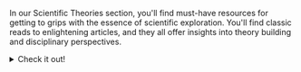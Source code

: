 ﻿In our Scientific Theories section, you'll find must-have resources for getting to grips with the essence of scientific exploration. You'll find classic reads to enlightening articles, and they all offer insights into theory building and disciplinary perspectives.

<details>
<summary>Check it out!</summary>

* [ There Are No Such Things As Theories (Stephen French, 2020) ](https://global.oup.com/academic/product/there-are-no-such-things-as-theories-9780198848158?prevNumResPerPage=20&prevSortField=8&resultsPerPage=20&sortField=8&start=20&lang=en&cc=pl#)

The book considers the fundamental question: what is a scientific theory? The book presents a range of options - from theories as sets of propositions, to theories as families of models, abstract artifacts, or fictions - and highlights the various problems they all face.

* [ A decade of theory as reflected in Psychological Science (2009–2019) ](https://journals.plos.org/plosone/article?id=10.1371/journal.pone.0247986)

The study analyzes articles from Psychological Science (2009–2019) to assess the role of theory in psychology. Despite mentioning 359 theories, most are only referenced once, with 53.66% of manuscripts including the term "theory." Only 15.33% explicitly test predictions from theories, indicating potential gaps in cumulative theory building. The findings challenge the assumption that psychological science aligns with a hypothetico-deductive model, prompting questions about the field's reliance on theory. The study underscores the need for a clearer understanding of the role theory plays in shaping psychological research.

![image](https://github.com/sofijakrivokapic/cognitivemetascience/assets/125128460/477bb6d1-2a0c-46fc-9491-464eead46794)

* [ How Computational Modeling Can Force Theory Building in Psychological Science (Guest & Martin, 2020) ](https://journals.sagepub.com/doi/10.1177/1745691620970585)

The article advocates for the underappreciated value of computational modeling in psychology, asserting its potential to guide transparent theorizing. Computational modeling is seen as essential for conceptual analysis and formalizing intuitions, facilitating the development of open and transparent theories. The authors warn that a reluctance to embrace computational modeling may lead to replicability issues and hinder coherent theory building in psychology. The article introduces scientific inference as a sequential process and highlights the role of computational modeling in enhancing it beyond traditional practices like preregistration. Additionally, it provides practical insights on formalizing and implementing computational models, emphasizing their accessibility and benefits for all researchers.

* [ Formalizing verbal theories: A tutorial by dialogue (Rooij & Baggio) ](https://journals.sagepub.com/doi/10.1177/1745691620970585)

The article argues for the crucial role of computational modeling in advancing psychological science, emphasizing its potential to shape "open theory" through conceptual analysis. Computational modeling is portrayed as essential for constraining the inference process, aiding in the creation of explanatory and predictive theories. The article predicts potential replicability crises and challenges in theory building if psychology continues to overlook computational modeling. Lack of formal modeling is identified as a barrier to transparent theorizing in psychology. Additionally, the article provides practical insights on formalizing, specifying, and implementing a computational model, stressing its accessibility and benefits for all researchers.


* [ Understanding Inconsistent Science (Peter Vickers) ](https://global.oup.com/academic/product/understanding-inconsistent-science-9780199692026?cc=at&lang=en&)

Addressing recent philosophical claims, Peter Vickers examines eight alleged 'inconsistent theories' in the history of science to challenge the oversimplified view that successful theories can tolerate internal inconsistencies. Vickers argues that labeling theories as 'inconsistent science' may depend on reconstructions that deviate from the actual history of science. Genuine inconsistency, when present, demands a context-specific understanding and response. The author cautions against overly general claims about science, highlighting the diverse nature of entities labeled as 'theories' with unique workings and responses to inconsistency. Vickers advocates for a particularist philosophy of science, encouraging an appreciation of the dramatic differences between identified 'inconsistencies in science.'

* [ Two Kinds of Theory: What Psychology Can Learn from Einstein (McGann) ](https://journals.sagepub.com/doi/abs/10.1177/0959354320937804)

A century ago, Einstein's distinction between theories of principle and constructive theories highlighted their unique roles, relationships with data, and developmental methods. The article delves into Einstein's model of theory formation, using the distinction to analyze scientific practice in psychology. Recent discussions in psychology advocate for increased theoretical sophistication, aligning with Einstein's view. The authors argue for the value of this distinction, emphasizing the need for a renewed commitment to a natural history of psychology. In psychology, the shift toward theoretical development is deemed essential alongside methodological sophistication.


* [ The Structure of Scientific Theories ](https://plato.stanford.edu/entries/structure-scientific-theories/)

The article explores the impact of scientific theories, from foundational ones like relativity to emerging disciplines such as cognitive science and GIS. It thoroughly examines the structure of scientific theories through the Syntactic, Semantic, and Pragmatic Views, addressing their composition, function, and relationship to the world. The Syntactic View characterizes theory structure as an uninterpreted axiomatic system, while the Semantic View involves state-space and model/set-theoretic elements. The Pragmatic View introduces internal and external pluralism in theory structure, highlighting the influence of practice, function, and application. Although these views are often perceived as mutually exclusive, the article suggests that they can be complementary, offering diverse insights into the intricate nature of scientific theories.

* [ What distinguishes data from models? (Leonelli) ](https://pubmed.ncbi.nlm.nih.gov/30873249/)

The paper presents a framework to delineate the epistemic roles of data and models in empirical inquiry, critiquing Suppes' characterization for its inadequacy in explaining their roles in scientific practice. Using a case study in plant phenotyping, the author illustrates the difference between practices aiming to make data usable as evidence and those intending to use data to represent specific phenomena. The argument contends that the classification of objects as data or models is not contingent on intrinsic differences in physical properties, abstraction levels, or human intervention but on their distinctive roles in identifying and characterizing targets of investigation. The proposed characterization builds on Suppes' focus on data practices, avoiding the need for a rigid hierarchy or restrictive definition of data models as statistical constructs. The framework contributes to a nuanced understanding of the interplay between data and models in scientific inquiry.

![image](https://github.com/sofijakrivokapic/cognitivemetascience/assets/125128460/025db581-cae9-46a6-b59e-f77c1d30b071)


* [ The Theoretical Practices of Physics: Philosophical Essays (Hughes) ](https://www.jstor.org/stable/40930245)

A collection of eight philosophical essays that delve into the theoretical practices of physics. The initial two essays scrutinize these practices within physicists' treatises and journal articles, treating them as texts and positioning the philosopher of science as a critic. Subsequent essays address a spectrum of concerns in the intersection of philosophy and physics, encompassing topics such as laws, disunities, models and representation, computer simulation, explanation, and the discourse of physics. Hughes's work offers a critical examination of theoretical practices, providing insights into the complex relationship between philosophy and physics.


* [ Theory, models and biology. (Shou, Bergstrom, Chakraborty & Skinner) ](https://elifesciences.org/articles/07158)

The text discusses the importance of theory and mathematical models in biology, emphasizing their role in explaining natural phenomena and making predictions. It traces the history of theoretical biology, highlighting major breakthroughs such as the theory of evolution by natural selection. The divide between theoretical and empirical biologists is acknowledged, and suggestions are provided to bridge this gap, including enhancing the mathematical training of biology students and improving communication between theorists and experimentalists. The text concludes by encouraging the submission of theoretical and modeling papers to scientific journals like eLife.


* [ Theory Construction in Genetics (Darden) ](https://link.springer.com/chapter/10.1007/978-94-009-9015-9_9)

Lindley Darden, critiques the historical treatment of theory construction in philosophy of science, highlighting the focus on justification rather than discovery. The paper argues for a more comprehensive understanding of the ongoing process of theory construction, emphasizing that theories rarely emerge fully formed and discussing the interplay between discovery and justification. Darden identifies factors influencing theory construction, such as the domain to be explained, and explores the need for new ideas, introducing the role of analogies and interfield connections in providing these novel concepts. The historical case study presented suggests that connections to well-developed related fields may be a superior source of new ideas compared to analogies. The text criticizes the lack of attention to theory construction in philosophical discourse and aims to address this gap.


* [ Artificial intelligence—A personal view Marr ](https://www.sciencedirect.com/science/article/abs/pii/0004370277900133)

Discusses the goal of Artificial Intelligence in identifying and solving tractable information processing problems. It introduces two types of theory, labeled as Types 1 and 2, and outlines their characteristics. The text aims to provide a rigorous perspective on the subject, shedding light on past work and briefly reviewing future prospects in the field of AI.

* [ Ghosts in machine learning for cognitive neuroscience: Moving from data to theory (Carlson et al.) ](https://www.sciencedirect.com/science/article/abs/pii/S1053811917306663)

The text discusses challenges in applying machine learning to neuroimaging in cognitive neuroscience, referring to them as "ghosts." These challenges include source ambiguity in decoding brain data, issues in moving from data to stable phenomena, and the difficulty in interpreting neural representations. The text acknowledges the value of machine learning but emphasizes the need to address these challenges for a clearer understanding of brain computation and representation.

* [ Theory and ontology in behavioural science (Janna Hastings, Susan Michie & Marie Johnston) ](https://www.nature.com/articles/s41562-020-0826-9)

The article discusses the pivotal role of ontologies in cognitive science, serving as computable representations that aid in evidence aggregation and the resolution of theoretical debates. Through the explicit definition of entities across different theories, ontologies establish connections, illustrated by the example of 'perceived control' encompassing entities from various theories. The comparability of theories hinges on addressing identical entities, determining congruence or contradiction. Drawing parallels with successful examples from the natural sciences, the article advocates for integrating overarching theories in cognitive science. However, adopting theories in behavioral sciences poses a challenge due to numerous competing alternative entities, necessitating a principled approach. The suggested integrative approach based on ontologies underscores the importance of explicitly defining entities and relations for empirical annotation, striving towards a cumulative science.


* [ Systematizing the theoretical virtues ](https://philarchive.org/rec/KEASTT-2)

The author explores twelve major virtues of good theories, categorizing them into four classes: evidential, coherential, aesthetic, and diachronic. These virtues include evidential accuracy, causal adequacy, explanatory depth, internal consistency, internal coherence, universal coherence, beauty, simplicity, unification, durability, fruitfulness, and applicability. The classification system follows a pattern of progressive disclosure and expansion within each class. The article aims to clarify the virtues and propose their coordinated and cumulative role in theory formation and evaluation across disciplines. The author argues for an informal and flexible logic of theory choice, emphasizing the multifaceted relationships among the virtues. This systematization provides resources for future prescriptive studies and potential collaboration among logicians, epistemologists, and practitioners across disciplines.

![image](https://github.com/sofijakrivokapic/cognitivemetascience/assets/125128460/a5a6a9b7-124c-438c-8473-7b40224e0fbe)

* [ The Cognitive Structure of Scientific Theories (Giere) ](https://www.jstor.org/stable/188213)

This paper advocates for a model-theoretic approach to comprehending the nature of scientific theories, drawing connections between philosophers' model-theoretic accounts and cognitive scientists' categorization concepts. The author proposes a more intricate structure for families of models, contrasting common assumptions. Using classical mechanics as an illustration, the paper suggests mapping families of models with "horizontal" graded structures, multiple hierarchical "vertical" structures, and local "radial" structures. These proposed structures have significant implications for the learning and application of scientific theories in real scientific practice.


* [ How to Build a Theory in Cognitive Science (Hardcastle, 1995) ](https://philpapers.org/rec/HARHTB)

The book covers various aspects of theory construction, including defining concepts, formulating hypotheses, designing experiments, collecting and analyzing data, and revising theories based on empirical findings. It also explores different theoretical frameworks and methodologies commonly used in cognitive science, such as computational modeling, neuroscience, psychology, linguistics, and philosophy of mind.
Throughout the text, Hardcastle emphasizes the importance of interdisciplinary collaboration and critical thinking in theory development. She highlights the challenges and pitfalls that researchers may encounter during the process and provides practical strategies for overcoming them.


* [ Automatic ontology construction from text: a review from shallow to deep learning trend (Al-aswadi et al., 2020) ] (https://www.researchgate.net/publication/337112076_Automatic_ontology_construction_from_text_a_review_from_shallow_to_deep_learning_trend)

The paper explores the field of automatic ontology construction from textual data on the web, driven by the need to promote the semantic web. Ontology learning (OL) from text is the process of extracting and representing knowledge in machine-readable form. Ontologies play a crucial role in enhancing knowledge representation on the semantic web, benefiting applications like information retrieval, extraction, and question answering. Manual ontology construction is time-consuming and costly, leading to the development of various automated approaches and systems. The paper reviews these approaches, systems, and challenges, highlighting the shift from shallow learning to deep learning techniques for future ontology construction enhancements. The introduction emphasizes the significance of ontologies in the semantic web and addresses the need for efficient and automated construction processes.


* [ How to Map Theory: Reliable Methods Are Fruitless Without Rigorous Theory (Gray) ](https://static1.squarespace.com/static/5e57f82eb306fc38c7637f33/t/5ed5662c14bfa61ddbf90813/1591043629199/how-to-map-theory.pdf)

This article emphasizes the importance of combining reliable methods with rigorous theory in scientific research. It introduces the concept of Action Identification, suggesting psychological tension between focusing on methodological details and noticing broader connections. The paper proposes a technique called theory mapping to visually outline theories, providing specificity and synthesis. Theory mapping involves five elements and is illustrated using examples from moral judgment and cars. The technique is seen as a valuable resource for the scientific community, offering benefits such as specificity, preventing redundancies, increasing validity and reliability, and aiding in theory evaluation. The article concludes that while psychology has focused on methodological reliability, there is a need to improve the rigor of theory, and theory mapping serves as a useful tool for connecting ideas and building knowledge structures. The article also highlights theory maps available on www.theorymaps.org, showcasing various psychological phenomena mapped by experts.


* [ What is a scientific theory? (Suppe, 1967) ](https://www.semanticscholar.org/paper/What-is-a-scientific-theory-Suppes/726ab54b16eebf3921f6dfebdc49e0ba426c3e86)

Suppe delves into the fundamental concept of scientific theory within the philosophy of science. He offers a comprehensive analysis and clarification of the term "scientific theory" by exploring its various dimensions and characteristics. Through a thorough examination of historical and contemporary examples from different scientific disciplines, Suppe outlines the essential components that distinguish scientific theories from mere hypotheses or empirical generalizations. He emphasizes the role of scientific theories in organizing and explaining empirical data, predicting future observations, and guiding scientific inquiry. Furthermore, Suppe addresses common misconceptions and challenges associated with the understanding of scientific theories, including the distinction between theories and laws, the role of evidence and falsifiability, and the dynamics of theory change and revision.
 
* [ The Virtues of a Good Theory (McMullin, 2017) ](https://philpapers.org/rec/MCMTVO)

McMullin explores the qualities that characterize an exemplary scientific theory. Drawing from the philosophy of science, McMullin argues that a good theory possesses several virtues that contribute to its explanatory power, predictive accuracy, and overall scientific merit. Through a detailed examination of historical and contemporary examples across various scientific disciplines, McMullin identifies key virtues such as coherence, simplicity, explanatory depth, empirical adequacy, and fruitfulness. He elucidates how these virtues interact and complement each other, shaping the development and evaluation of scientific theories. Moreover, McMullin discusses the role of values and pragmatic considerations in assessing the virtues of theories, highlighting the importance of epistemic and social factors in scientific inquiry.

* [ Structures of Scientific Theories (Craver, 2002) ](https://onlinelibrary.wiley.com/doi/book/10.1002/9780470756614)

Craver presents a comprehensive analysis of the conceptual frameworks that underlie scientific theories. Focusing on the structure and organization of scientific theories across various disciplines, Craver explores how theories are constructed, articulated, and refined to explain empirical phenomena. Through a combination of historical insights and contemporary case studies, he elucidates the diverse forms and components of scientific theories, including laws, models, concepts, and hypotheses. Craver also discusses the role of theoretical structures in guiding scientific inquiry, facilitating empirical research, and fostering interdisciplinary collaborations. Furthermore, he examines the dynamic nature of scientific theories, emphasizing their capacity for evolution and adaptation in response to new evidence and theoretical advances.

* [ Toward a Conceptual Framework for Biology (Scheiner, 2010) ](https://www.researchgate.net/publication/230844762_Toward_a_Conceptual_Framework_for_Biology)

The paper advocates for an explicit conceptual framework in biology, proposing new overarching theories for cells, organisms, and genetics, inspired by the theory of evolution. This framework aims to accelerate scientific progress, reveal connections in biology, and offer insights into theory structures. The author suggests its application as an educational tool to transform biology teaching. The paper encourages a broader discussion within the biological community about the nature and structure of theories.

![image](https://github.com/sofijakrivokapic/cognitivemetascience/assets/125128460/4f6ed45f-e49a-4aaf-83ec-652230614f5d)

* [ Theoretical Neuroscience Rising (Abbott, 2008) ](https://www.sciencedirect.com/science/article/pii/S0896627308008921)

The author delves into the burgeoning field of theoretical neuroscience, examining its origins, methodologies, and contributions to our understanding of the brain. Abbott provides a comprehensive overview of theoretical approaches used to study neural systems, including computational modeling, mathematical analysis, and theoretical frameworks borrowed from physics and engineering. Through a synthesis of experimental findings and theoretical insights, he demonstrates how theoretical neuroscience has advanced our understanding of complex neural phenomena such as perception, learning, and memory. Additionally, Abbott explores the interdisciplinary nature of theoretical neuroscience, highlighting collaborations between neuroscientists, mathematicians, computer scientists, and physicists. By elucidating the role of theory in neuroscience, Abbott argues for the integration of theoretical and experimental approaches to address fundamental questions about brain function and dysfunction. Overall, "Theoretical Neuroscience Rising" offers a compelling narrative of the evolution of theoretical neuroscience and its pivotal role in shaping our understanding of the brain.

* [ Theory Construction Methodology: A practical framework for theory formation in psychology (Borsboom et al., 2020) ](https://www.researchgate.net/publication/349409485_Theory_Construction_Methodology_A_Practical_Framework_for_Building_Theories_in_Psychology)

This article presents a systematic and practical approach to theory formation within the field of psychology. The authors introduce a comprehensive methodology that guides researchers through the process of constructing, refining, and evaluating theories to explain psychological phenomena. Drawing from philosophical and methodological insights, as well as empirical examples from psychology and related disciplines, the book offers clear guidelines for defining constructs, formulating hypotheses, designing empirical studies, and assessing the validity of theoretical propositions. By emphasizing the importance of rigorous theory construction, Borsboom et al. underscore the significance of theory-driven research in advancing scientific knowledge and understanding human behavior. Moreover, the authors address common challenges and misconceptions surrounding theory construction, providing researchers with practical tools and strategies to enhance the quality and coherence of their theoretical frameworks.

* [ Theory development requires an epistemological sea change (Rooij & Giosuè Baggio, 2020) ](https://osf.io/preprints/psyarxiv/rnw9q)

The authors argue for a fundamental shift in epistemological paradigms to foster progress in theory development across disciplines. Through a critical examination of prevailing epistemological assumptions and practices within academia, Rooij and Giosuè Baggio advocate for a more holistic and integrative approach to theory construction. They highlight the limitations of reductionist and positivist approaches in addressing the complexities of contemporary research questions, particularly in fields such as cognitive science, psychology, and social sciences. Drawing from insights in philosophy of science and complexity theory, the authors propose an epistemological framework that emphasizes the interconnectedness of phenomena, the role of context and emergence, and the integration of multiple levels of analysis. By embracing this epistemological sea change, Rooij and Giosuè Baggio argue that researchers can develop more robust and explanatory theories that capture the dynamic and multidimensional nature of reality

* [ Modeling Psychopathology: From Data Models to Formal Theories (Haslbeck, Ryan, Robinaugh, Waldorp & Borsboom, DATE) ](https://osf.io/preprints/psyarxiv/jgm7f)

* [ A Vast Graveyard of Undead Theories: Publication Bias and Psychological Science’s Aversion to the Null (Ferguson, C. J., & Heene, M. (2012).) ](https://journals.sagepub.com/doi/10.1177/1745691612459059)

* [ Under what conditions does theory obstruct research progress? (Greenwald et al., 1986): ](https://faculty.washington.edu/agg/pdf/Gwald_Pratk_Leip_Baumg_PsychRev_1986.OCR.pdf)

Researchers display confirmation bias when they persevere by revising procedures until obtaining a theory-predicted result. This strategy produces findings that are overgeneralized in avoidable ways, and this in turn hinders successful applications. (The 40-year history of an attitude-change phenomenon, the sleeper effect, stands as a case in point.) Confirmation bias is an expectable product of theory-centered research strategies, including both the puzzle-solving activity of T. S. Kuhn's "normal science" and, more surprisingly, K. R. Popper's recommended method of falsification seeking. The alternative strategies of condition seeking (identifying limiting conditions for a known finding) and design (discovering conditions that can produce a previously unobtained result) are result-centered; they are directed at producing specified patterns of data rather than at the logically impossible goals of establishing either the truth or falsity of a theory.

* [ Creative Hypothesis Generating in Psychology: Some Useful Heuristics (McGuire, 1997) ](https://www.annualreviews.org/doi/abs/10.1146/annurev.psych.48.1.1)

The author explores strategies for generating innovative hypotheses in psychological research. Drawing upon insights from cognitive psychology and creative thinking, McGuire presents a collection of heuristic techniques aimed at stimulating novel ideas and hypotheses in the realm of psychology. Through a blend of theoretical discussion and practical examples, McGuire elucidates various heuristic approaches, including analogical reasoning, counterfactual thinking, and divergent thinking. He emphasizes the importance of flexibility, openness to unconventional ideas, and willingness to challenge established assumptions in the hypothesis generation process. Furthermore, McGuire discusses how these heuristic strategies can be integrated into research practices to inspire creativity and innovation, ultimately enriching the theoretical landscape of psychology.

* [ Under what conditions can theoretical psychology survive and prosper? Integrating the rational and empirical epistemologies (1988) ](https://psycnet.apa.org/record/1989-10520-001)

The authors explore the intersection between rational and empirical epistemologies, emphasizing the need for integration and synergy between these two approaches within the discipline. Through a synthesis of philosophical analysis and empirical evidence, the paper elucidates the strengths and limitations of both rational and empirical methods in advancing theoretical frameworks in psychology. Furthermore, the authors propose conditions under which theoretical psychology can thrive, including a commitment to interdisciplinary collaboration, methodological pluralism, and the adoption of integrative epistemological frameworks. By fostering dialogue and cooperation between rationalist and empiricist perspectives, the paper advocates for a more robust and dynamic theoretical landscape in psychology, capable of addressing complex and multifaceted phenomena. 

* [ Psychological epistemology: A critical review of the empirical literature and the theoretical issues (Royce, J. R, et al.,1978) ](https://psycnet.apa.org/record/1979-22528-001)

This paper brings together the relevant literature in several areas of psychology with respect to the interdisciplinary domain of psychological epistemology. It attempts to do so in a selective and interpretive manner. Five substantive research areas are examined with respect to their contribution toward the understanding of the philosophical problems of knowing: perception, thinking, intuition, symbolizing, and developmental psychology. The classical epistemological topics of realism, idealism, empiricism, rationalism, intuitionism, and others are examined in terms of the psychological contribution from the fields of perception, thinking, intuiting, symbolizing, and developmental studies of thinking and language acquisition. 13 epistemic issues are identified, and the empirical conclusions relevant to their eventual resolution are examined.

* [ Facts, concepts, and theories: The shape of psychology's epistemic triangle (Machado, A., Lourenço, O., & Silva, F. J., 2000) ](https://psycnet.apa.org/record/2001-14653-001)

Introduces the idea of an epistemic triangle, with factual, theoretical, and conceptual investigations at its vertices, and argues that whereas scientific progress requires a balance among the 3 types of investigations, psychology's epistemic triangle is stretched disproportionately in the direction of factual investigations. Expressed by a variety of different problems, this unbalance may be created by a main operative theme—the obsession of psychology with a narrow and mechanical view of the scientific method and a misguided aversion to conceptual inquiries. Hence, to redress psychology's epistemic triangle, a broader and more realistic conception of method is needed and, in particular, conceptual investigations must be promoted. Using examples from different research domains, the authors describe the nature of conceptual investigations, relate them to theoretical investigations, and illustrate their purposes, forms, and limitations.

* [ If mathematical psychology did not exist we might need to invent it: A comment on theory building in psychology (Navarro) ](https://journals.sagepub.com/doi/10.1177/1745691620974769)

Navarro offers a critical examination of the role of mathematical psychology in the advancement of theory building within the field. Through a blend of theoretical analysis and empirical examples, Navarro argues that mathematical psychology plays a crucial role in fostering precision, coherence, and rigor in psychological theories. By leveraging mathematical tools and formal models, researchers can more effectively articulate and test theoretical propositions, leading to a deeper understanding of psychological phenomena. Navarro also discusses the challenges and opportunities associated with integrating mathematical approaches into psychological research, highlighting the importance of interdisciplinary collaboration and methodological innovation. 

* [ Theory, the Final Frontier? A Corpus-Based Analysis of the Role of Theory in Psychological Articles (Beller & Bender, 2017) ](https://www.frontiersin.org/articles/10.3389/fpsyg.2017.00951/full)


  
* [ There Is Nothing So Theoretical as a Good Method (Anthony G. Greenwald, 2012) ](https://journals.sagepub.com/doi/10.1177/1745691611434210)

This article documents two facts that are provocative in juxtaposition. First: There is multidecade durability of theory controversies in psychology, demonstrated here in the subdisciplines of cognitive and social psychology. Second: There is a much greater frequency of Nobel science awards for contributions to method than for contributions to theory, shown here in an analysis of the last two decades of Nobel awards in physics, chemistry, and medicine. The available documentation of Nobel awards reveals two forms of method–theory synergy: (a) existing theories were often essential in enabling development of awarded methods, and (b) award-receiving methods often generated previously inconceivable data, which in turn inspired previously inconceivable theories. It is easy to find illustrations of these same synergies also in psychology. Perhaps greater recognition of the value of method in advancing theory can help to achieve resolutions of psychology’s persistent theory controversies.

* [ Theory construction in the psychopathology domain: A multiphase approach ]((https://journals.sagepub.com/doi/10.1177/0959354319893026))

Theory construction in the psychopathology domain is a multifaceted and complex endeavor that requires a systematic and rigorous approach. This paper proposes a multiphase methodology for theory construction in psychopathology, aiming to provide researchers with a structured framework to guide their theoretical endeavors. Drawing upon insights from various disciplines including psychology, psychiatry, and neuroscience, the proposed approach involves several key phases: (1) Conceptualization and Literature Review, (2) Hypothesis Generation, (3) Model Development, (4) Empirical Testing, and (5) Revision and Refinement. 

* [ Psychology: a giant with a feet of clay (Zagaria, Ando & Zennaro, 2020) ](https://link.springer.com/article/10.1007/s12124-020-09524-5)

* [ When Experiments Serve Little Purpose: Misguided Research in Mainstream Psychology (Wallach & Wallach, DATE) ](https://journals.sagepub.com/doi/10.1177/0959354398082005)

* [ Case Study in the Failure of Psychology as a Cumulative Science: The Spontaneous Recovery of Verbal Learning ](https://www.taylorfrancis.com/chapters/edit/10.4324/9781315629049-20/case-study-failure-psychology-cumulative-science-spontaneous-recovery-verbal-learning)

* [ Psychology: a giant with a feet of clay (Zagaria, Ando & Zennaro, 2020) ](https://link.springer.com/article/10.1007/s12124-020-09524-5)

* [ When Experiments Serve Little Purpose: Misguided Research in Mainstream Psychology (Wallach & Wallach, DATE) ](https://journals.sagepub.com/doi/10.1177/0959354398082005)

* [ Case Study in the Failure of Psychology as a Cumulative Science: The Spontaneous Recovery of Verbal Learning ](https://www.taylorfrancis.com/chapters/edit/10.4324/9781315629049-20/case-study-failure-psychology-cumulative-science-spontaneous-recovery-verbal-learning)

* [On the role of theory and modeling in neuroscience (Levenstein, 2020) ](https://arxiv.org/abs/2003.13825)
* [The Power of Theory, Research Design, and Transdisciplinary Integration in Moving Psychopathology Forward (Vaidyanathan, 2015)](https://www.tandfonline.com/doi/full/10.1080/1047840X.2015.1015367)
* [Theoretical Virtues in Science OUP Bibliographies (Schindler, 2020) ](https://www.oxfordbibliographies.com/display/document/obo-9780195396577/obo-9780195396577-0409.xml)
* [Gender, politics, and the theoretical virtues (Longino, 1995)](https://link.springer.com/article/10.1007/BF01064506)
* [Theoretical virtues in eighteenth-century debates on animal cognition (Hein van den Berg, 2020)](https://link.springer.com/article/10.1007/s40656-020-00332-z)
* [Theoretical virtues and theorizing in physics: against the instrumentalist view of simplicity (Mousa Mohammadian, 2021)](https://link.springer.com/article/10.1007/s11229-020-03004-4)
* [From Corpora to Philosophy of Science (?, 2020)](https://figshare.com/articles/presentation/Sciveyor_From_Corpora_to_Philosophy_of_Science/13060559)

The paper investigates how corpus linguistics methodologies can inform and enrich philosophical inquiries within the realm of science. Through a multidisciplinary approach, the paper delves into the application of corpus linguistic techniques to analyze scientific texts, including research articles, textbooks, and academic discourse. The author demonstrates how corpus linguistics can offer valuable insights into the language and communication practices of scientists, shedding light on the development, dissemination, and evolution of scientific knowledge. Moreover, the paper explores how corpus linguistic analyses can contribute to philosophical debates surrounding scientific realism, theory construction, and the nature of scientific explanation.

* [American psychiatry in the new millennium: a critical appraisal (Scull, 2021) ](https://www.cambridge.org/core/journals/psychological-medicine/article/abs/american-psychiatry-in-the-new-millennium-a-critical-appraisal/DBE1E0E974B69C6A9A948F4D6B5374C1?s=09)
* [Digital Literature Analysis for Empirical Philosophy of Science (Lean, Rivelli & Pence, 2021)](https://philsci-archive.pitt.edu/19547/)

Empirical philosophers of science aim to base their philosophical theories on observations of scientific practice. But since there is far too much science to observe it all, how can we form and test hypotheses about science that are sufficiently rigorous and broad in scope, while avoiding the pitfalls of bias and subjectivity in our methods? Part of the answer, we claim, lies in the computational tools of the digital humanities (DH), which allow us to analyze large volumes of scientific literature. Here we advocate for the use of these methods by addressing a number of large-scale, justificatory concerns—specifically, about the epistemic value of journal articles as evidence for what happens elsewhere in science, and about the ability of DH tools to extract this evidence. Far from ignoring the gap between scientific literature and the rest of scientific practice, effective use of DH tools requires critical reflection about these relationships.

* [The Neuroscientification of Psychology: The Rising Prevalence of Neuroscientific Concepts in Psychology From 1965 to 2016](https://pubmed.ncbi.nlm.nih.gov/34283670/)
* [Using text analysis to quantify the similarity and evolution of scientific disciplines ( Dias,  Gerlach, Scharloth & Altmann, 2018)](https://royalsocietypublishing.org/doi/10.1098/rsos.171545)

The authors used information-theoretic measure of linguistic similarity to investigate the organization and evolution of scientific fields. An analysis of almost 20 M papers from the past three decades reveals that the linguistic similarity is related but different from experts and citation-based classifications, leading to an improved view on the organization of science. A temporal analysis of the similarity of fields shows that some fields (e.g. computer science) are becoming increasingly central, but that on average the similarity between pairs of disciplines has not changed in the last decades. This suggests that tendencies of convergence (e.g. multi-disciplinarity) and divergence (e.g. specialization) of disciplines are in balance.

* [Phylomemetic Patterns in Science Evolution—the Rise and Fall of Scientific Fields ( Chavalarias, 2013)](https://journals.plos.org/plosone/article?id=10.1371/journal.pone.0054847)
* [Adversarial alignment enables competing models to engage in cooperative theory building toward cumulative science (Ellemers et al., 2020)](https://www.pnas.org/doi/10.1073/pnas.1906720117)
* [Theory choice, non-epistemic values, and machine learning (Dotan, 2020)](https://link.springer.com/article/10.1007/s11229-020-02773-2?utm_source=toc&utm_medium=email&utm_campaign=toc_11229_198_11&utm_content=etoc_springer_20210925)

The paper investigates how non-epistemic values, such as ethical considerations, societal impacts, and economic interests, influence the selection and evaluation of theoretical frameworks in the context of machine learning research and practice. Through a philosophical analysis grounded in the philosophy of science and ethics, Dotan examines the implications of value-laden decision-making processes for the development and application of machine learning models. The author argues that while traditional epistemic criteria play a crucial role in theory choice, non-epistemic values often shape researchers' preferences, priorities, and interpretations of empirical evidence. Moreover, the paper discusses the ethical challenges and dilemmas arising from the integration of non-epistemic values into machine learning processes, including concerns related to bias, fairness, accountability, and transparency. By addressing these issues, Dotan's work contributes to a deeper understanding of the complex interplay between epistemic and non-epistemic factors in theory choice within the domain of machine learning, ultimately informing ethical decision-making and responsible innovation in artificial intelligence technologies.

* [Studying grant decision-making: a linguistic analysis of review reports]([https://www.semanticscholar.org/paper/Measuring-the-Evolution-of-a-Scientific-Field-Jurgens-Kumar/16be95fd3f9b635e9ede5812cc223deebf0142bc](https://pubmed.ncbi.nlm.nih.gov/30220747/))

The study employs corpus linguistics techniques to analyze a large dataset of review reports from grant applications, exploring patterns of language use and rhetorical strategies employed by reviewers. Through quantitative and qualitative analyses, the authors uncover recurring themes, evaluative criteria, and linguistic markers associated with successful and unsuccessful grant proposals. Moreover, the study investigates how linguistic features such as tone, clarity, and argumentation style influence reviewers' assessments and decision-making processes. The findings shed light on the complex dynamics of grant review processes, highlighting the role of language in shaping evaluative judgments and funding outcomes. 

* [Connecting with the subject of our science: Course-of-experience research supports valid theory building in cognitive science (McGann, 2022)](https://journals.sagepub.com/doi/abs/10.1177/10597123221094360?journalCode=adba)

This commentary addresses the course-of-experience method in the context of calls for improved theorising in psychological science, and in particular the prospect of applying distinctive means of analysis to examine patterns and variance both between people and across contexts. Psychology can benefit by the development of both theories of principle (formal accounts of the structure of phenomena) and constructive theories (formal accounts of the mechanics of phenomena). The course-of-experience method can provide a useful step toward the development of both. Resonances with other work grounded in naturalistic observation identify potential questions that remain as to how the course-of-experience method can address questions about the relationship between individual and collective aspects of experience, but the technique represents a significant boon to the future development of valid cognitive science.

* [Modeling and corpus methods in experimental philosophy ( Chartrand, 2022)](https://compass.onlinelibrary.wiley.com/doi/abs/10.1111/phc3.12837?campaign=woletoc)

Research in experimental philosophy has increasingly been turning to corpus methods to produce evidence for empirical claims, as they open up new possibilities for testing linguistic claims or studying concepts across time and culture. The present article reviews the quasi-experimental studies that have been done using textual data from corpora in philosophy, with an eye for the modeling and experimental design that enable statistical inference. I find that most studies forego comparisons that could control for confounds, and that only a little less than half employ statistical testing methods to control for chance results. Furthermore, at least some researchers make modeling decisions that either do not take into account the nature of corpora and of the word-concept relationship, or undermine the experiment's capacity to answer research questions. I suggest that corpus methods could both provide more powerful evidence and gain more mainstream acceptance by improving their modeling practices.

* [Cognitive and Non-Cognitive Values in Science: Rethinking the Dichotomy](https://link.springer.com/chapter/10.1007/978-94-009-1742-2_3)

The paper delves into the status of cognitive values within scientific inquiry, particularly concerning their interaction with theories, methods, and values. It examines how these cognitive values, such as simplicity or generality, contribute to judgments about the worth of scientific models, theories, and hypotheses. Additionally, it explores Larry Laudan's perspective from "Science and Values," which suggests that cognitive values are part of a broader system that includes theories, methods, and values, with their interrelations being subject to rational critique. The central focus lies in questioning the distinction between cognitive and non-cognitive aspects within this framework.

* [Beyond Experiments (Diener et al., 2022) ](https://journals.sagepub.com/doi/full/10.1177/17456916211037670)

The paper challenges the prevailing notion that experiments are the primary means for establishing strong causal inferences in behavioral sciences. The authors argue against the overemphasis on experiments, highlighting their limitations and advocating for the incorporation of other methods such as quasi-experimental and nonexperimental approaches. They discuss the weaknesses of experiments, including issues related to external, construct, statistical-conclusion, and internal validity, as well as problems with replication and conceptual oversimplification. Furthermore, they emphasize the importance of alternative methods in elucidating causal mechanisms and understanding complex interactions in dynamic systems. While acknowledging the value of experiments, the authors stress the need for a balanced approach that integrates various research methods to achieve scientific progress effectively.

* [Investigation and its discontents: Some constraints on progress in psychological research (Wachtel, 2007)](https://www.sciencedirect.com/science/article/abs/pii/S0962184907000182)

The article examines a number of prominent trends in the conduct of psychological research and considers how they may limit progress in our field. Failure to appreciate important differences in temperament among researchers, as well as differences in the particular talents researchers bring to their work, has prevented the development in psychology of a vigorous tradition of fruitful theoretical inquiry. Misplaced emphasis on quantitative “productivity,” a problem for all disciplines, is shown to have particularly unfortunate results in psychology. Problems associated with the distorting effects of seeking grant support are shown to interact with the first two difficulties. Finally, the distorting effects of certain kinds of experimental studies are discussed, together with their implications for progress in this field.


* [Theoretical Virtues: Do Scientists Think What Philosophers Think They Ought to Think? (Schindler, 2022)](https://www.cambridge.org/core/journals/philosophy-of-science/article/abs/theoretical-virtues-do-scientists-think-what-philosophers-think-they-ought-to-think/0C25D6844ADF529BB2912DD5DEF901CE)

The paper explores the role of theoretical virtues in theory acceptance and belief within both scientific and philosophical contexts. It presents findings from a quantitative study involving scientists from natural and social sciences, comparing their perspectives on theoretical virtues with those of philosophers. Surprising results include the existence of preference orders regarding theoretical virtues among all three groups, indicating a more determinate process of theory choice than previously thought. Additionally, similarities in preference orders are observed across the groups, suggesting a commonality in their views. Notably, social scientists emphasize simplicity as an epistemic virtue, contrasting with philosophers' perspectives. Furthermore, all groups prefer syntactic parsimony over ontological parsimony.

* [Overlay journals: a study of the current landscape](https://arxiv.org/abs/2204.03383)

The paper examines overlay journals, which publish articles on open access repositories starting as preprints before peer review. It identifies 34 active overlay journals and notes their focus on natural sciences, mathematics, and computer sciences. Run by academic groups, these journals often rank well in traditional citation metrics and don't charge author fees. The study suggests the wider impact of overlay journals depends on the growth of open access preprint repositories and researchers' willingness to publish in them.

* [Is Philosophy Exceptional? A Corpus-Based, Quantitative Study](http://philsci-archive.pitt.edu/21018/)

The paper investigates metaphilosophical questions regarding the nature and methods of philosophy compared to science. Drawing on the epistemology of logic literature, the study empirically examines whether philosophy is exceptional and if its methods are continuous with those of science. Specifically, the authors test metaphilosophical hypotheses such as deductivism, inductivism, and abductivism using a large corpus of philosophical texts from the JSTOR database. By analyzing argument types (deductive, inductive, and abductive), the study finds that while deductive arguments are prevalent in philosophical texts, there is a gradual increase in the use of non-deductive (inductive and abductive) arguments in academic philosophy over time.

* [The shifting prevalence of conflict in psychoanalytic literature: A brief report of a corpus-based text analysis](https://psycnet.apa.org/doiLanding?doi=10.1037%2Fpap0000220)
* [See further upon the giants: Quantifying intellectual lineage in science](https://direct.mit.edu/qss/article/3/2/319/109630/See-further-upon-the-giants-Quantifying)

The paper explores the concept of "giants" in scientific research, inspired by Newton's notion of standing on the shoulders of giants. It aims to identify the significant prior works cited by a discovery and determine which one can be considered its "giant." Developing a discipline-independent method, the study finds that most papers build upon prior works, with a small percentage being identified as giants. A new measure called the "giant index" is introduced, showing that papers with high citations are more likely to be giants and predicting a paper's future impact and likelihood of winning prizes. Giants can emerge from both small and large teams and are characterized as either highly disruptive or highly developmental. Papers without giants tend to perform poorly, but those that later become giants for other papers are often highly disruptive breakthrough

* [The Evolutionary Dynamics of Discursive Knowledge](https://library.oapen.org/handle/20.500.12657/46116)

This open-access book focuses on three core themes central to Leydesdorff's research: (1) the dynamics of science, technology, and innovation; (2) the operationalization of these concepts through scientometrics; and (3) the elaboration of university-industry-government relations, known as the Triple Helix model. The study explores the interconnections among these themes, utilizing Luhmann's social-systems theory and Shannon's information theory. It demonstrates how synergy can enhance an innovation system by introducing new options as redundancy, emphasizing the importance of developing new options for innovation rather than relying solely on past performance. The capacity to anticipate future states enhances the anticipatory nature of a knowledge-based system. The study introduces a Triple-Helix synergy indicator to measure the trade-off between future and historical developments, exemplified through analysis of the Italian national and regional systems of innovation.

* [Philipp Haueis, Exploratory concept formation and tool development in neuroscience](https://philpapers.org/rec/HAUECF?ref=mail)

The paper explores the significance of tool development in scientific change, an aspect often overshadowed by discussions of theoretical advancements. It emphasizes how scientists utilize tools in exploratory experiments to generate new concepts. Through analysis of two cases in neuroscience, it demonstrates how tool development and concept formation are interconnected in instances of tool-driven change. The paper proposes common normative principles that determine the success of exploratory concept formation and tool development in initiating scientific change.

* [Science, Technology, and Virtues: Contemporary Perspectives](https://academic.oup.com/book/41621)

The book explores what constitutes a good scientist or engineer and how the use of new technologies and work in research labs influence our thinking and behavior. It delves into the ethical dilemmas posed by modern scientific research and technology and suggests that discussions of virtue from ancient philosophical and religious traditions can offer valuable insights. By gathering perspectives from various disciplines, the volume demonstrates how concepts of virtue can enhance our understanding, construction, and utilization of modern science and technology.

* [Explaining ambiguity in scientific language](https://link.springer.com/article/10.1007/s11229-022-03792-x)

The paper discusses the contentious issue of whether ambiguity, specifically polysemy (multiple meanings for words), is productive in data science. It challenges the common assumption that polysemy undermines reasoning and communication, presenting arguments from historians, philosophers, and social scientists who suggest its generative value. Recent quantitative findings from linguistics also support the idea that polysemy can improve human communication efficiency. The paper introduces a new conceptual typology synthesizing prior research on polysemy's aims, norms, and circumstances, proposing a contextual pluralist perspective on its value in scientific research practices. It also suggests that investigating historical patterns of partial synonyms usage could offer valuable insights into these issues.

* [Back to Basics: The Importance of Conceptual Clarification in Psychological Science](https://journals.sagepub.com/doi/full/10.1177/09637214221096485)

The paper discusses the pervasive issue of conceptual ambiguity in psychology and argues for the necessity of better conceptualization to advance the field as a science. It highlights how conceptual unclarity permeates various aspects of psychological research, from everyday concepts to statistical measures. Despite its importance, conceptual clarification plays a marginal role in psychological research. The paper emphasizes that concepts are fundamental to theories, methods, and data, and lack of clarity in concepts hampers scientific progress. It proposes strategies to improve conceptual clarity in psychology and illustrates the consequences of ambiguity using examples from research on friendship, psychopathological symptoms, and centrality.

* [Collective epistemic vice in science: Lessons from the credibility crisis](https://philsci-archive.pitt.edu/21120/?utm_source=dlvr.it&utm_medium=twitter)

The paper delves into the role of epistemic virtue in determining the success or failure of science as a predominantly epistemic social institution. It examines structural explanations commonly used to account for the success of science while ruling out attributions to individual scientists' virtues. Using the credibility crisis in the social and behavioral sciences as a case study of collective epistemic vice, the paper challenges the notion that individual virtue is neither necessary nor sufficient for scientific success. Instead, it argues that the presence of a significant number of epistemically virtuous scientists is crucial for collective epistemic success in scientific communities, despite divergent motivations and behaviors that may also serve collective scientific goals.

* [Generalization Bias in Science](https://onlinelibrary.wiley.com/doi/full/10.1111/cogs.13188?campaign=woletoc)

The paper challenges the common assumption that scientific induction, where researchers generalize from study samples to larger populations, is a voluntary cognitive process. Instead, it proposes a novel account suggesting that scientific induction involves a default generalization bias. This bias operates automatically and often leads researchers to unintentionally generalize their findings without sufficient evidence, resulting in overgeneralized conclusions. The paper integrates various findings from cognitive sciences to support this account and argues that addressing the generalization bias is essential to tackle the replication crisis in the sciences. It calls for cognitive debiasing strategies to supplement existing interventions aimed at improving scientific practices.

* [The computational society](https://www.cell.com/trends/cognitive-sciences/fulltext/S1364-6613(22)00161-9?rss=yes)

The paper explores how collective phenomena like language and legal systems emerge from interactions between individual human minds, using a cognitive science perspective. It suggests that these phenomena can be seen as types of distributed computation, where groups of people collectively solve complex problems beyond any individual's capacity. It discusses various aspects of distributed computation in social contexts and proposes that understanding these processes computationally can offer insights into social complexity and cultural evolution. The paper concludes by highlighting the potential for a new revolution in cognitive science, emphasizing the role of individuals in contributing to collective computations.

* [The Science of Science](https://www.dashunwang.com/book/the-science-of-science)

The book provides a comprehensive overview of the emerging field known as the "science of science," which utilizes big data to uncover patterns governing scientific careers and the scientific process itself. It delves into various aspects such as the roots of scientific impact, productivity, creativity, effective collaborations, and the impact of failure and success in scientific careers. By relying on data-driven insights, the book offers actionable recommendations for individuals seeking to advance their careers and for decision-makers aiming to enhance the role of science in society. Accessible to scientists, graduate students, policymakers, and administrators, the book offers detailed explanations and anecdotes to make complex research easily understandable.

* [Research Methods for the Digital Humanities](https://link.springer.com/book/10.1007/978-3-319-96713-4)

The book is a practical guide to the methods used in digital humanities, offering step-by-step instructions for studying, interpreting, and presenting cultural material and practices. It covers both using computing for new insights into culture and applying humanities methods to understand new technologies. Each chapter provides guidance on methodologies, ethical considerations, practical procedures, and effective presentation of work. It helps students develop practical skills and understandings of digital tools, fostering collaboration and contributions to scholarly and public discourse.

* [Predicted as observed? How to identify empirically adequate theoretical constructs](https://www.ncbi.nlm.nih.gov/pmc/articles/PMC9751867/#:~:text=The%20identification%20of%20an%20empirically,similar%20to%20an%20observed%20effect.)

The paper proposes a method for determining if a theoretically predicted effect matches an observed effect, using a simple similarity measure. It discusses the application of this measure in various research designs and estimates the necessary sample size for a given observed effect using computer simulations. The main example involves applying this measure to recent meta-analytical research on precognition, indicating that the evidential basis is too weak for a predicted precognition effect. Additional examples include applying the measure to experimental data from dissonance theory, crowdsourcing hypothesis tests, and meta-analytical data on personality traits and life outcomes correlation.

* [Interdisciplinarity in Cognitive Science: A Document Similarity Analysis](https://onlinelibrary.wiley.com/doi/full/10.1111/cogs.13222?campaign=woletoc)

The paper introduces a methodology to quantify interdisciplinary aspects of research in cognitive science. It proposes models for text similarity analysis using the Doc2Vec method to understand the relationship between publications and specific research fields. The findings suggest that cognitive science collaborates closely with disciplines like psychology, philosophy, linguistics, and computer science, but has limited engagement with anthropology and neuroscience. Overall, the study highlights the interdisciplinary nature of cognitive science over the past few decades.

* [Justification: Insights from Corpora](https://www.cambridge.org/core/journals/episteme/article/justification-insights-from-corpora/40F01B343326F68FA155D9F0B1C36790)

This paper utilizes corpus analytical methods on large English corpora to investigate the lemmas "justify_v" and "justified_j." The author raises a challenge to the folk justification approach, suggesting that there is not a widely used ordinary notion of justification that attaches to beliefs. The findings pose a challenge to the idea that "justify" is commonly used to talk about the justification of beliefs. The author concludes by presenting possible solutions to this challenge and discussing their feasibility. The paper highlights the potential of corpus analysis to raise philosophical questions and suggests that it can also be a tool to resolve them.

* [Philosophers should prefer simpler theories](https://link.springer.com/article/10.1007/s11098-017-0994-2?wt_mc=alerts.TOCjournals&utm_source=toc&utm_medium=email&utm_campaign=toc_11098_175_12)

The book argues for the epistemic superiority of simpler theories in philosophy. Bradley contends that simplicity serves as a crucial criterion for theory evaluation, promoting greater explanatory power, predictive accuracy, and overall epistemic economy. Drawing from philosophical traditions and empirical evidence, the author examines various formulations of simplicity and their implications for theory choice in philosophy. Through a critical analysis of competing theories and conceptual frameworks, Bradley demonstrates how simplicity enhances theoretical coherence, conciseness, and explanatory scope. Moreover, the paper explores the implications of preferring simpler theories for philosophical methodology, foundational debates, and the pursuit of truth. By advocating for the epistemic virtues of simplicity, Bradley's work contributes to a deeper understanding of theory evaluation in philosophy and offers insights into the principles guiding rational inquiry and knowledge acquisition.

* [(Mis)Understanding scientific disagreement: Success versus pursuit-worthiness in theory choice
](https://www.sciencedirect.com/science/article/abs/pii/S0039368120301898?via%3Dihub)

Scientists often diverge widely when choosing between research programs. This can seem to be rooted in disagreements about which of several theories, competing to address shared questions or phenomena, is currently the most epistemically or explanatorily valuable—i.e. most successful. But many such cases are actually more directly rooted in differing judgments of pursuit-worthiness, concerning which theory will be best down the line, or which addresses the most significant data or questions. Using case studies from 16th-century astronomy and 20th-century geology and biology, I argue that divergent theory choice is thus often driven by considerations of scientific process, even where direct epistemic or explanatory evaluation of its final products appears more relevant. Broadly following Kuhn's analysis of theoretical virtues, I suggest that widely shared criteria for pursuit-worthiness function as imprecise, mutually-conflicting values. However, even Kuhn and others sensitive to pragmatic dimensions of theory ‘acceptance’, including the virtue of fruitfulness, still commonly understate the role of pursuit-worthiness—especially by exaggerating the impact of more present-oriented virtues, or failing to stress how ‘competing’ theories excel at addressing different questions or data. This framework clarifies the nature of the choice and competition involved in theory choice, and the role of alternative theoretical virtues.

* [Interdisciplinarity can aid the spread of better methods between scientific communities](https://journals.sagepub.com/doi/10.1177/26339137221131816?utm_source=selligent&utm_medium=email&utm_campaign=&utm_content=&utm_term=&m_i=7YUWC7E99LseZQvw6siti1aj0%2BaR_sKURKn0FJjfTpVXEsmaSl3S9ok6vFlJfcgya1bqZTfkNnsCFsbu9Y1HK86GJ4X1Am&M_BT=32925675224431)

Why do bad methods persist in some academic disciplines, even when they have been widely rejected in others? What factors allow good methodological advances to spread across disciplines? In this paper, the authors investigate some key features determining the success and failure of methodological spread between the sciences. The authors introduce a formal model that considers factors like methodological competence and reviewer bias toward one’s own methods. The authors show how these self-preferential biases can protect poor methodology within scientific communities, and lack of reviewer competence can contribute to failures to adopt better methods.

* [From Concepts to Texts and Back: Operationalization as a Core Activity of Digital Humanities](https://culturalanalytics.org/article/57195-from-concepts-to-texts-and-back-operationalization-as-a-core-activity-of-digital-humanities)

The paper examines how digital humanists bridge the gap between abstract concepts and concrete textual data through systematic operationalization processes. Through a synthesis of theoretical frameworks and practical examples, the authors elucidate the iterative nature of operationalization, encompassing activities such as concept definition, data collection, coding, annotation, and analysis. Moreover, the paper discusses the challenges and opportunities inherent in operationalizing concepts within digital humanities projects, including issues related to interdisciplinarity, data quality, and methodological transparency. By highlighting the centrality of operationalization as a core activity of digital humanities research, this paper contributes to a deeper understanding of the theoretical and methodological foundations of the field and offers insights into best practices for conducting empirical investigations in digital humanities.

* [Meeting the review family: exploring review types and associated information retrieval requirements](https://onlinelibrary.wiley.com/doi/full/10.1111/hir.12276)

The paper investigates the landscape of review articles, delineating various types and elucidating their distinct information retrieval needs. Drawing from interdisciplinary perspectives, the authors delve into the methodologies, purposes, and audiences of different review types. Through a systematic examination, the article illuminates the diverse information retrieval requirements essential for accessing and utilizing review articles effectively. By providing insights into the intricacies of the review family, this study aims to enhance researchers' ability to navigate scholarly literature and optimize their literature search strategies.

* [Explanatory Preferences Shape Learning and Inference: Trends in Cognitive Sciences](https://www.cell.com/trends/cognitive-sciences/fulltext/S1364-6613(16)30105-X?_returnURL=https%3A%2F%2Flinkinghub.elsevier.com%2Fretrieve%2Fpii%2FS136466131630105X%3Fshowall%3Dtrue)

The paper explores the cognitive mechanisms underlying explanatory preferences and their implications for decision-making and belief formation. Through a synthesis of empirical research and theoretical frameworks from psychology and cognitive science, Lombrozo elucidates the role of explanatory coherence, simplicity, and causal reasoning in shaping individuals' interpretations of evidence and the construction of mental models. Furthermore, the paper discusses the implications of these findings for educational practices, scientific communication, and public understanding of science.

* [Psychological models and their distractors](https://www.nature.com/articles/s44159-022-00031-5.epdf?sharing_token=NwsSehqydHeSD1ZjFJTFENRgN0jAjWel9jnR3ZoTv0MO3p1qY43iWPwg3981-lS0fOef_wBy9Va1yGG9UNG_uwPZnQ0zfdAKyJ5W9Vep95xpaqh7v2olBnyAUZJjCH0LfYMUyFzj3J75qecBeTAT4-5mxHbqSOzLv2qfKC5_bBk%3D)

Through a multidisciplinary approach drawing from psychology, cognitive science, and neuroscience, van Rooij investigates how distractors influence the formation, representation, and retrieval of information in mental models. The paper examines various types of distractors, including irrelevant information, misleading cues, and competing hypotheses, and discusses their effects on attention, memory, and decision-making. Additionally, van Rooij explores theoretical frameworks and empirical findings related to distractor processing, highlighting their relevance for understanding cognitive mechanisms and developing interventions for cognitive enhancement.

* [Against theory-motivated experimentation in science](https://osf.io/preprints/metaarxiv/ysv2u/)

Scientists have to decide which of several experiments to carry out. We examine the epistemic viability of experimental choice procedures put forth by science philosophers or carried out by scientists. The three main facets of the scientific method—active experimentation, theorizing, and social learning—are jointly formalized by the authors' multi-agent model of the process. We discover that agents that randomly select fresh experiments come up with the world's most accurate theories. The agents who set out to verify theories, refute theories, or settle theoretical disputes achieve an illusion of epistemic success: they create compelling narratives for the information they gathered, but they entirely fabricate the reality they set out to discover. 


* [An Experiment in Measurement](https://www.jstor.org/stable/3143896)

Utilizing philosophical and historical viewpoints, Koyré critically analyzes the underlying presumptions and techniques of measurement methods. The paper clarifies the intricacies involved in the measurement process, such as the interaction between theory and observation, the creation of measurement standards, and the epistemological ramifications of measurement uncertainty, through a thorough analysis of historical case studies and theoretical reflections. Furthermore, Koyré delves into the wider implications of measuring as a fundamental idea in the growth of scientific understanding and technological progress.


* [Where is the Trouble in Pseudo-empirical Research?](https://pubmed.ncbi.nlm.nih.gov/34405375/)

The article discusses the concept of pseudo-empirical research in psychology, as outlined by Smedslund (1991), which involves empirically testing what can be deduced a priori from everyday psychological terminology. It explores how this perspective aligns with aspects of a theoretical model of narrative form, highlighting the role of "trouble" as a necessary premise for research. However, it notes a paradox: while trouble is essential for narrative and research, it is not feasible in the context of general questions about everyday psychological concepts. The article resolves this paradox by examining methodological and discursive characteristics of research, such as the reification of psychological terminology and statistical analysis, which can obscure the absence of trouble or create the illusion of its presence.

* [Values in Science](https://www.cambridge.org/core/elements/abs/values-in-science/8C9899A25764AA9A791287325A511C3C)

The paper explores the role of values in science, addressing questions regarding their influence, integration into scientific practices, responsible management, and actionable steps for promoting their responsible roles. It critiques the "value-free ideal" in science, advocating for its rejection while also highlighting the need to discern appropriate from inappropriate value influences. Ultimately, it proposes an approach to managing values in science through the establishment and implementation of norms for research practices and institutions.

* [The Taboo Against Explicit Causal Inference in Nonexperimental Psychology](https://journals.sagepub.com/doi/full/10.1177/1745691620921521)

The paper challenges the prevailing taboo against explicit causal inference in nonexperimental psychology, arguing that it hampers study design, data analysis, and the advancement of knowledge about causal mechanisms. It suggests that psychologists should openly discuss causal assumptions and effects to take advantage of methodological advances in causal reasoning. The authors contend that while correlation does not imply causation, the reluctance to address causal questions implicitly hinders progress in the field and limits its relevance for policymaking. They propose ways for nonexperimental psychologists to incorporate causality into their research more effectively.

* [The critiques and criticisms of positive psychology: A systematic review](https://www.tandfonline.com/doi/full/10.1080/17439760.2023.2178956)

The paper systematically reviews critiques of positive psychology, aiming to understand the challenges facing its third wave of research. Analyzing 32 records, it identifies 117 unique criticisms, categorized into 21 groups and six overarching themes. These encompass concerns about theoretical depth, methodological issues, accusations of pseudoscience, lack of novelty, promotion of a harmful ideology, and perceptions of capitalism. The paper reflects on these findings and highlights the opportunities they offer.

* [Defense of the scientific hypothesis](https://global.oup.com/academic/product/defense-of-the-scientific-hypothesis-9780190881481)

In light of methodological and technical developments, Alger addresses issues with the validity, dependability, and usefulness of hypotheses in scientific investigation. The study examines techniques for boosting the robustness and credibility of scientific theories, such as replication studies, open science practices, and rigorous statistical approaches, through a combination of empirical research and theoretical insights. Alger also talks about the possibilities that big data techniques present for developing, evaluating, and improving hypotheses.


* [Why Psychology Needs to Stop Striving for Novelty and How to Move Towards Theory-Driven Research](https://www.frontiersin.org/journals/psychology/articles/10.3389/fpsyg.2021.609802/full)

Utilizing perspectives from philosophy of science and psychology, the writers contend that the unrelenting hunt for new discoveries has caused research endeavors to become dispersed and neglected in terms of theoretical development and coherence. By critically analyzing current practices and trends in psychology research, the paper draws attention to the negative consequences that novelty-driven techniques have on theoretical integration, scientific progress, and replicability. Moreover, Burghardt and Bodansky suggest useful tactics for encouraging theory-driven research, such as emphasizing cumulative knowledge, collaborating across disciplines, and implementing open and strict scientific procedures.

* [Better methods can't make up for mediocre theory](https://www.nature.com/articles/d41586-019-03350-5)

Smaldino contends that although improvements in research techniques are necessary for empirical investigation, they are insufficient to make up for shortcomings in theoretical frameworks. The study shows how a focus on methodological innovation frequently comes at the expense of theoretical depth and coherence by using examples from a variety of scientific disciplines. In order to properly promote scientific knowledge, Smaldino emphasizes the significance of giving theoretical development and refinement top priority through a critical examination of academic processes and incentives. The report also suggests methods for promoting a theory-driven research culture, including as mentoring, multidisciplinary cooperation, and providing incentives for theoretical contributions.


* [The narrowing of literature use and the restricted mobility of papers in the sciences](https://www.pnas.org/doi/abs/10.1073/pnas.2117488119)

The paper examines the trends in scholarly citation patterns over time, particularly focusing on the concentration of citations on a narrower range of top papers. It discusses the potential implications of this trend on the circulation of ideas in the sciences. The study finds that while a larger proportion of literature is cited at least a few times, citations are increasingly concentrated at the top of the citation distribution. It suggests that a paper's future importance is increasingly dependent on its past citation performance, indicating a mechanism of cumulative advantage. The evidence presented in the paper indicates that the growing heterogeneity of citation impact restricts the mobility of research articles that do not gain attention early on. The study attributes these trends to the advancement of information technologies for disseminating papers.

* [Philosophy of Open Science](https://www.cambridge.org/core/elements/philosophy-of-open-science/0D049ECF635F3B676C03C6868873E406)

The Open Science [OS] movement aims to foster the wide dissemination, scrutiny and re-use of research components for the good of science and society. This Element examines the role played by OS principles and practices within contemporary research and how this relates to the epistemology of science. After reviewing some of the concerns that have prompted calls for more openness, it highlights how the interpretation of openness as the sharing of resources, so often encountered in OS initiatives and policies, may have the unwanted effect of constraining epistemic diversity and worsening epistemic injustice, resulting in unreliable and unethical scientific knowledge. By contrast, this Element proposes to frame openness as the effort to establish judicious connections among systems of practice, predicated on a process-oriented view of research as a tool for effective and responsible agency.

* [Theorizing theory: Invitation to a broader conversation about ‘theory’ in sociology](https://compass.onlinelibrary.wiley.com/doi/10.1111/soc4.13085)

One of the key terms in sociology is "theory." Articles, chapters, and monographs are frequently asked to be "theoretical," "develop theory," or "make a theoretical contribution" by sociologists. However, as shown by Gabriel Abend's 2008 paper "The Meaning of 'Theory,'" sociologists rarely agree on what they mean when they discuss theory. Abend identifies seven distinct interpretations that sociologists typically ascribe to the word "theory" and contends that these substantively diverse meanings cannot be effectively captured by a single definition. In contrast to Abend, we put forth and support a simple yet adaptable theory of theory that does manage to encompass the key elements shared by all of the sociologists' diverse applications of the term theory.

* [On the pursuit worthiness of qualitative methods in empirical philosophy of science](https://www.sciencedirect.com/science/article/abs/pii/S0039368122001868)

The pursuitworthiness of philosophical concepts has evolved over time, but philosophical technique and practice have not kept up with this shift. A philosophical endeavor is only as worthy as the concepts and goals it pursues, as well as the means by which it is pursued. In this work, we clarify the ways in which empirical approaches advance philosophy of science, especially when it comes to promoting the application of qualitative techniques to comprehend the normative and social dimensions of scientific investigation. We first place qualitative approaches within the context of empirical philosophy of science and then talk about how these conventionally sociological tools might be modified to provide empirical guidance for philosophical issues. 


* [Affirmative citation bias in scientific myth debunking: A three-in-one case study](https://journals.plos.org/plosone/article?id=10.1371/journal.pone.0222213)

For many years, a number of unsubstantiated, erroneous, or misunderstood ideas have been extensively disseminated in scholarly publications, eventually taking the form of scientific myths. How can these false beliefs endure and spread in the hostile milieu of scholarly criticism? After analyzing 613 articles, the authors show that a "affirmative citation bias" skews the reception of three publications that expose myths: The idea that was criticized will be supported by the great majority of articles that cite the critical article. Forty people expressed a negative position, 105 were neutral, and 468 agreed with the myth. When false beliefs spread widely and for an extended period of time, it becomes harder to refute them and may even encourage the myths to continue.

* [Metascience as a Scientific Social Movement](https://link.springer.com/article/10.1007/s11024-023-09490-3)

The paper discusses the rise of the "reproducibility crisis" in science policy and contrasts it with past scientific scandals. It attributes the current crisis's prominence to the efforts of a group of scientific activists called "metascientists." Metascience, as a social movement, focuses on using quantification and experimentation to diagnose research practice problems and enhance efficiency. Comprised of data scientists, methodologists, and open science advocates, metascience has successfully influenced funding, media coverage, and policies in scientific institutions. The paper employs a social movement framework to analyze the spread and impact of the reproducibility crisis narrative and its implications for science institutions.

* [Epistemic Markers in Science: Code and Datasets](https://philpapers.org/rec/MALEMI-3)

In philosophy of science, the centrality of epistemic terms like theory, explanation, model, or mechanism is rarely questioned. What practical value do they serve in science, though? The authors use text-mining techniques to examine how 61 epistemic concepts are used in a corpus of full-text articles from the biological and biomedical sciences (N=73,771) as part of this philosophy of science project. By dividing the corpus into sub-disciplinary clusters, the impact of the disciplinary setting is also investigated. The findings show how these notions actually create complex semantic networks in scientific speech, which, at least in some scientific domains, deviates from our intuitions.

* [A meta-analytic approach to evaluating the explanatory adequacy of theories](https://open.lnu.se/index.php/metapsychology/article/view/2741)

How can the explanatory adequacy of theories be verified using data? Large-scale replications have lately entered the scene, but the two most common and conventional methodologies still rely on single studies and non-systematic narrative reviews to assess the explanatory power of theories. According to the authors, none of these methods adheres to the principles of cumulative science. The authors propose instead Community-Augmented Meta-Analyses (CAMAs), which, like meta-analyses and systematic reviews, are built using all available data; like meta-analyses but not systematic reviews, can rely on sound statistical practices to model methodological effects; and like no other approach, are broad-scoped, cumulative and open.

* [Two Kinds of Theory in the Social Sciences](https://www.cambridge.org/core/journals/psa-proceedings-of-the-biennial-meeting-of-the-philosophy-of-science-association/article/abs/two-kinds-of-theory-in-the-social-sciences/83A104A1839FF6D2F216B912DBA4E461#)

The paper discusses the definition of social science and explores the distinction between two types of theories within the field. It examines how social science can be understood both narrowly, focusing on the structure of societies or cultures, and broadly, encompassing the study of complex human behavior influenced by interpersonal interactions. Additionally, it provides an example of a deductive-nomothetic theory in social science, specifically the theory of the evolution of the Indo-European languages.

* [Psychological Theory and the Illusion of Scientific Prediction](https://link.springer.com/article/10.1007/s11013-021-09757-y)

The paper critiques empiricist psychology's reliance on quantification as a means to achieve scientific credibility. It argues that this approach neglects subjective phenomena inherent in the study of the mind and contradicts fundamental scientific principles. Specifically, it suggests that psychological theories often lack the capacity for nuanced quantitative prediction beyond simplistic binary outcomes, hindering the ability to discern between competing theories and infer underlying mental mechanisms from experimental data.

* [Theorizing theory: Invitation to a broader conversation about ‘theory’ in sociology](https://compass.onlinelibrary.wiley.com/doi/10.1111/soc4.13085)

The paper explores the ambiguity surrounding the term "theory" in sociology and proposes a minimal and versatile theory of theory. It aims to foster discussion and reflexivity within the field by inviting sociologists of diverse perspectives to engage in dialogue. Using fictional personas of "Gunns" and "Marits," representing different theoretical preferences, the paper encourages collaboration and mutual understanding among sociologists. By establishing a common understanding of theories as sets of assumptions about phenomena, it seeks to advance the field collectively.

* [Progressive and degenerative journals: on the growth and appraisal of knowledge in scholarly publishing](https://link.springer.com/article/10.1007/s13194-022-00492-8)

The paper proposes a solution to the challenge of distinguishing between "good" and "bad" scholarly journals by applying Imre Lakatos's methodology of scientific research programmes (MSRP). It reviews previous attempts at appraising journal quality and argues for a more nuanced approach that considers the historical evolution of publication practices. The author introduces novel tools, such as the mistake index and scite index, to operationalize aspects of the MSRP. Additionally, the paper advocates for the use of qualitative methods in philosophy of science to analyze scientists' reasoning and contribute to social epistemology. Overall, it calls for expanding the methodology in philosophy of science to include qualitative methods, citing their potential benefits in understanding interpersonal and collective reasoning processes in science.

* [Normative Dissonance in Science: Results from a National Survey of U.S. Scientists](https://journals.sagepub.com/doi/10.1525/jer.2007.2.4.3)

The paper investigates the extent of dissonance between widely espoused norms of behavior in scientific research and scientists' perceptions of their own and others' behavior. Survey responses from 3,247 mid- and early-career scientists funded by the U.S. National Institutes of Health were analyzed. Significant normative dissonance was found, especially between espoused ideals and respondents' perceptions of other scientists' behavior. Respondents generally viewed other scientists' behavior as more counternormative than normative. The perceived cooperativeness or competitiveness of scientists' fields was associated with their normative perspectives, with more competitive fields exhibiting more counternormative behavior. The study highlights the persistent stress caused by high levels of normative dissonance in science.

* [Modelling Scientific Communities](https://www.cambridge.org/core/elements/abs/modelling-scientific-communities/1ED3515216067E40A37A72094EE3CB15)

The paper provides an overview of how models are utilized to understand scientific practice. It discusses various modeling approaches used by researchers to study different aspects of science, highlighting both straightforward insights and more nuanced observations. The paper argues that while models are valuable tools for comprehending scientific processes, their effectiveness is enhanced when combined with empirical methods and other forms of theorizing.

* [Overpromising in science and technology: An evaluative conceptualization](https://www.tatup.de/index.php/tatup/article/view/7084/11878)

The paper explores the phenomenon of overpromising in scientific discourse, where unrealistic expectations are raised to gain trust and funding. Drawing on signaling theory, philosophy of promising, and science communication research, the paper presents a conceptualization of overpromising and emphasizes the importance of considering the knowledge context in promise-making. The study suggests that further research is needed to explore broader dimensions and motivations for overpromising, including the promiser's identity, normative dimensions of the promise, and specific contexts. Additionally, understanding why overpromising persists in certain contexts, despite awareness from both promiser and promisee, is highlighted as an area for investigation.

* [CausalCite: A Causal Formulation of Paper Citations](https://arxiv.org/abs/2311.02790v2)

The paper proposes a novel method called TextMatch for evaluating the significance of scientific papers, addressing the limitations of traditional citation counts. TextMatch utilizes high-dimensional text embeddings generated by large language models (LLMs) to encode papers, extracts similar samples using cosine similarity, and synthesizes a counterfactual sample based on the weighted average of similar papers. The resulting metric, called CausalCite, offers a causal formulation of paper citations. The effectiveness of CausalCite is demonstrated through its high correlation with paper impact, as assessed by scientific experts, and its stability across various sub-fields of AI. The study provides insights for future researchers to leverage this metric for a more comprehensive understanding of a paper's quality. Code and data are available for further exploration.

* [Mapping the field of psychology: Trends in research topics 1995 - 1915](https://link.springer.com/article/10.1007/s11192-021-04069-9)
* [What makes a good theory, and how do we make a theory good?](https://osf.io/preprints/psyarxiv/8fxds)
* []()


</details>

